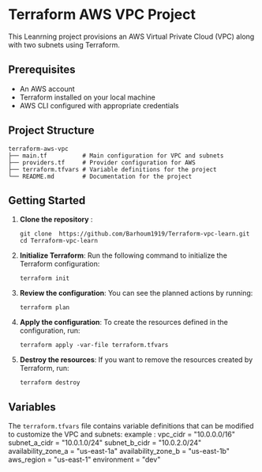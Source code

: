 # Terraform AWS VPC Project

This Leanrning project provisions an AWS Virtual Private Cloud (VPC) along with two subnets using Terraform. 

## Prerequisites

- An AWS account
- Terraform installed on your local machine
- AWS CLI configured with appropriate credentials

## Project Structure

```
terraform-aws-vpc
├── main.tf          # Main configuration for VPC and subnets
├── providers.tf     # Provider configuration for AWS
├── terraform.tfvars # Variable definitions for the project
└── README.md        # Documentation for the project
```

## Getting Started

1. **Clone the repository** :
   ```
   git clone  https://github.com/Barhoum1919/Terraform-vpc-learn.git
   cd Terraform-vpc-learn
   ```

2. **Initialize Terraform**:
   Run the following command to initialize the Terraform configuration:
   ```
   terraform init
   ```

3. **Review the configuration**:
   You can see the planned actions by running:
   ```
   terraform plan
   ```

4. **Apply the configuration**:
   To create the resources defined in the configuration, run:
   ```
   terraform apply -var-file terraform.tfvars
   ```

5. **Destroy the resources**:
   If you want to remove the resources created by Terraform, run:
   ```
   terraform destroy
   ```

## Variables

The `terraform.tfvars` file contains variable definitions that can be modified to customize the VPC and subnets:
example : 
vpc_cidr = "10.0.0.0/16"
subnet_a_cidr = "10.0.1.0/24"
subnet_b_cidr = "10.0.2.0/24"
availability_zone_a =  "us-east-1a"
availability_zone_b = "us-east-1b"
aws_region = "us-east-1"
environment = "dev"

